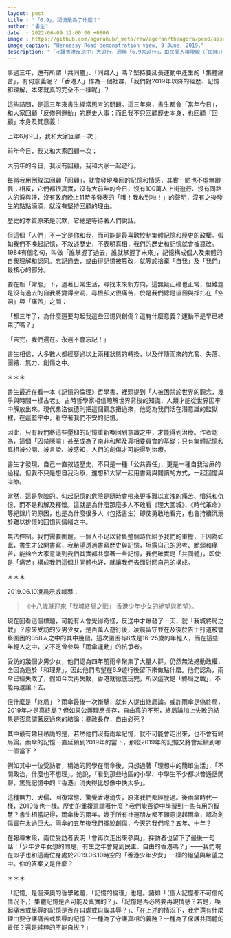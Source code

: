 ```yaml
---
layout: post
title : "「6.9」，記憶是為了什麼？"
author: "書生"
date  : 2022-06-09 12:00:00 +0800
image : https://github.com/agorahub/_meta/raw/agoran/theagora/pen0/assets/images/c1/c1-20220609-01.jpg
image_caption: "Hennessy Road demonstration view, 9 June, 2019."
description: "「守護香港反送中」大遊行，通稱「6.9大遊行」，由民間人權陣線（「民陣」）於2019年6月9日舉辦，旨在反對逃犯條例修訂草案（「反送中」）。——維基百科"
---
```


事過三年，還有所謂「共同體」、「同路人」嗎？堅持要延長運動中產生的「集體痛苦」，有何意義呢？「香港人」作為一個社群，「我們對2019年以降的經歷、記憶和理解，本來就真的完全不一樣呢」？

<!--more-->

這些詰問，是這三年來書生經常思考的問題。這三年來，書生都會「當年今日」，和大家回顧「反修例運動」的歷史大事；而且我不只回顧歷史本身，也回顧「回顧」本身及其意義：

上年6月9日，我和大家回顧一次；

前年今日，我又和大家回顧一次；

大前年的今日，我沒有回顧，我和大家一起遊行。

每當我用倒敘法回顧「回顧」，就會發現喚回的記憶和情感，其實一點也不虛無緲飄；相反，它們都很真實，沒有大前年的今日，沒有100萬人上街遊行、沒有同路人的淚與汗，沒有政府晚上11時多發表的「哦！我收到啦！」的聲明，沒有之後發生的點點滴滴，就沒有堅持回顧的理由。

歷史的本質原來是沉默，它總是等待著人們說話。

但這個「人們」不一定是你和我，而可能是最喜歡控制集體記憶和歷史的政權。假如我們不喚起記憶，不敘述歷史，不表明真相，我們的歷史和記憶就會被篡改。1984有個名句，叫做「誰掌握了過去，誰就掌握了未來」，記憶構成個人及集體的自我理解和認同。忘記過去，或由得記憶被篡改，就等於捨棄「自我」及「我們」最核心的部分。

要在新「常態」下，過著日常生活，尋找未來新方向，這無疑正確也正常，但難題是沒有過去的自我將變得空洞，尋根卻又很痛苦，於是我們總是徘徊與掙扎在「空洞」與「痛苦」之間：

「都三年了，為什麼還要勾起我這些回憶與創傷？這有什麼意義？運動不是早已結束了嗎？」

「未完，我們還在。永遠不會忘記！」

書生相信，大多數人都經歷過以上兩種狀態的轉換，以及伴隨而來的亢奮、失落、團結、無力、創傷之中。

＊＊＊

書生最近在看一本《記憶的倫理》哲學書，裡頭提到「人被困禁於世界的觀念，幾乎與時間一樣古老」。古時哲學家相信瞭解世界背後的知識，人類才能從世界囚牢中解放出來。現代弗洛依德則把這個觀念扭過來，他認為我們活在潛意識的監獄裡，在這監牢中，看守著我們不安的記憶。

因此，只有我們將這些壓抑的記憶重新喚回到意識之中，才能得到治療。作者認為，這個「囚禁隱喻」甚至成為了南非和解及真相委員會的基礎：只有集體記憶和真相被公開、被言說、被感知，人們的創傷才可能得到治療。

書生才發現，自己一直敘述歷史，不只是一種「公共責任」，更是一種自我治療的過程。但我不只是想自我治療，還想和大家一起用書寫與閱讀的方式，一起回憶與治療。

當然，這是危險的。勾起記憶的危險是隨時會帶來更多難以宣洩的痛苦、憤怒和仇恨，而不是和解及釋懷。這就是為什麼那麼多人不敢看《理大圍城》、《時代革命》等紀錄片的原因，也是為什麼很多人（包括書生）即使勇敢地看完，也會持續沉溺於難以排懷的回憶與情緒之中。

無法控制。我們需要圍爐。一個人不足以背負整個時代給予我們的重擔，正因為如此，書生才公開書寫，我希望透過書寫歷史與記憶，坦露自己的思考、脆弱和痛苦，能夠令大家意識到我們其實都共享著一些記憶，我們確實是「共同體」，即使是「痛苦」構成我們這個共同體也好，就讓我們去面對回自己的構成。

＊＊＊

2019.06.10凌晨示威報導：

> 《十八歲就迎來「我城終局之戰」 香港少年少女的絕望與希望》。

現在回看這個標題，可能有人會覺得奇怪，反送中才爆發了一天，就「我城終局之戰」？原來受訪的少男少女，是百萬人遊行後，凌晨留守並在及後於告士打道被警察圍困的358人之中的其中幾個。這次圍困有8成是16-25歲的年輕人，而在這些年輕人之中，又不乏曾參與「雨傘運動」的抗爭者。

受訪的幾個少男少女，他們認為四年前雨傘聚集了大量人群，仍然無法撼動政權，全因為過於「和理非」，因此他們希望在6.9遊行後留下來做點什麼。他們認為，雨傘已經失敗了，假如今次再失敗，香港就徹底玩完，所以這次是「終局之戰」，不能再退讓下去。

但什麼是「終局」？雨傘最後一次衡撃，就有人提出終局論。或許雨傘是偽終局，2019年才是真終局？但如果公義理應長存，自由真的不死，終局論加上失敗的結果是否意謂著反過來的結論：暴政長存，自由必死？

其中最有趣且吊詭的是，若然他們沒有雨傘記憶，就不可能會走出來，也不會有終局論。雨傘的記憶一直延續到2019年的當下，那麼2019年的記憶又將會延續到哪一個當下？

例如其中一位受訪者，稱她的同學在雨傘後，只想過著「理想中的簡單生活」，「不問政治，什麼也不想理」。她說，「看到那些地區的小學、中學生不少都以普通話閒聊，驚覺記憶中的『香港』消失得比想像中快太多」。

這種無力、犬儒、回復常態、驚覺香港消失，原來我們都經歷過。後雨傘時代一樣，2019後也一樣。歷史的重複意謂著什麼？我們能否從中學習到一些有用的智慧？書生相當記得，雨傘後的兩年，幾乎所有社運朋友都不願意提起雨傘，認為創傷實在太過巨大。雨傘的五年後我們擺脫創傷，今天的我們呢？五年、十年？

在報導末段，兩位受訪者表明「會再次走出來參與」，採訪者也留下了最後一句話：「少年少年女想的問是，有生之年會見到民主、自由的香港嗎？」——我們現在似乎也和這兩位身處於2019.06.10時空的「香港少年少女」一樣的絕望與希望之中。你的答案又是什麼？

＊＊＊

「記憶」是個深奧的哲學難題，「記憶的倫理」也是。諸如「（個人記憶都不可信的情況下，）集體記憶是否可能及真實的？」、「記憶是否必然要再現情感？若是，喚起痛苦或屈辱的記憶是否在自虐或自取其辱？」、「在上述的情況下，我們還有什麼理由要守護痛苦或屈辱的記憶？一種為了守護真相的義務？一種為了保護共同體的責任？還是純粹的不能自拔？」

<!--END-->